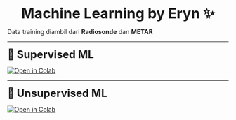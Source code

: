 <p align="center"><strong><font size="6">Machine Learning by Eryn ✨</font></strong></p>

Data training diambil dari <b>Radiosonde</b> dan <b>METAR</b>  

---

<p><strong><font size="5">🔹 Supervised ML</font></strong></p>

[![Open in Colab](https://colab.research.google.com/assets/colab-badge.svg)](https://colab.research.google.com/drive/1SVBlOPuq4c-cY1_T9VfAGG1WRK4fGsSI?usp=sharing)

---

<p><strong><font size="5">🔹 Unsupervised ML</font></strong></p>

[![Open in Colab](https://colab.research.google.com/assets/colab-badge.svg)](https://colab.research.google.com/drive/1SlbmPQ6ynUZ8obUH7xI5qWwlSNNpKXXC?usp=sharing)
